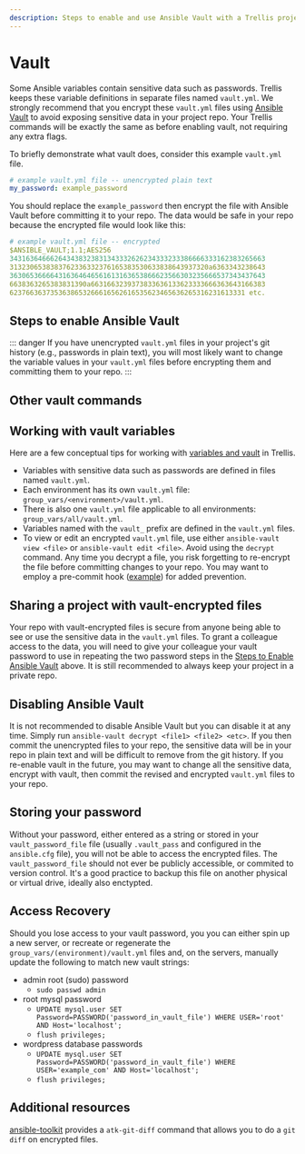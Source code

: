 ```yaml
---
description: Steps to enable and use Ansible Vault with a Trellis project. Trellis uses a vault.yml file for variables with sensitive data such as passwords.
---
```


# Vault

Some Ansible variables contain sensitive data such as passwords. Trellis keeps these variable definitions in separate files named `vault.yml`. We strongly recommend that you encrypt these `vault.yml` files using [Ansible Vault](https://docs.ansible.com/ansible/latest/user_guide/vault.html#vault) to avoid exposing sensitive data in your project repo. Your Trellis commands will be exactly the same as before enabling vault, not requiring any extra flags.

To briefly demonstrate what vault does, consider this example `vault.yml` file.

```yml
# example vault.yml file -- unencrypted plain text
my_password: example_password
```

You should replace the `example_password` then encrypt the file with Ansible Vault before committing it to your repo. The data would be safe in your repo because the encrypted file would look like this:

```yml
# example vault.yml file -- encrypted
$ANSIBLE_VAULT;1.1;AES256
343163646662643438323831343332626234333233386666333162383265663
3132306538383762336332376165383530633838643937320a6363343238643
363065366664316364646561613163653866623566303235666537343437643
6638363265383831390a6631663239373833636133623333666363643166383
6237663637353638653266616562616535623465636265316231613331 etc.
```

## Steps to enable Ansible Vault

::: danger
If you have unencrypted `vault.yml` files in your project's git history (e.g., passwords in plain text), you will most likely want to change the variable values in your `vault.yml` files before encrypting them and committing them to your repo.
:::

<CodeSwitcher :languages="{cli:'Trellis CLI',manual:'Manual'}">
<template v-slot:cli>

### Encrypt files
`trellis-cli` automatically generates your vault files and a vault password, but does not encrypt your vaults. To encrypt vaults created by `trellis-cli` run the following from any directory within your project:


```bash
$ trellis vault encrypt --files=group_vars/all/vault.yml group_vars/development/vault.yml group_vars/staging/vault.yml group_vars/production/vault.yml
```

</template>
<template v-slot:manual>

### 1. Set vault password

Generate a long random password and save it as a string on a single line in a new file. Name the file `.vault_pass` and save it at the root of this project (e.g., next to `ansible.cfg`). You will probably want to run `chmod 600 .vault_pass` to restrict access to this file. This `.vault_pass` file will remain in plain text and should _not_ be committed to your repo, so be sure that it is included in your `.gitignore` file.

If you prefer not to create a file with your vault password, you can add the `--ask-vault-pass` flag to your `ansible-playbook` commands, which will prompt you to enter your password via the command line.

### 2. Inform Ansible of vault password

The easiest way to inform Ansible of your vault password is to list your `.vault_pass` file as a default in `ansible.cfg`:

```diff
  # ansible.cfg
  [defaults]
  roles_path = vendor/roles
  force_handlers = True
  inventory = hosts
+ vault_password_file = .vault_pass
```

If you prefer not to set this default in your `ansible.cfg` file, you can add the `--vault-password-file .vault_pass` flag to your `ansible-playbook` commands. Alternatively, you could add the `--ask-vault-pass` flag, causing the `ansible-playbook` command to prompt you to enter your password via the command line.

### 3. Encrypt files

Encrypt your `vault.yml` files with the command `ansible-vault encrypt <file>`. The example below uses the command to encrypt the full list of `vault.yml` files (fileglobs are not supported, see [https://github.com/ansible/ansible/issues/6241](https://github.com/ansible/ansible/issues/6241)):

Run the following from your project's `trellis` directory:

```bash
$ ansible-vault encrypt group_vars/all/vault.yml group_vars/development/vault.yml group_vars/staging/vault.yml group_vars/production/vault.yml
```

</template>
</CodeSwitcher>

## Other vault commands

<CodeSwitcher :languages="{cli:'Trellis CLI',manual:'Manual'}">
<template v-slot:cli>

`trellis-cli` provides a few notable commands that coincide with the official [Ansible Vault](http://docs.ansible.com/ansible/playbooks_vault.html) docs.

- `trellis vault encrypt <file>`
- `trellis vault view <file>`
- `trellis vault edit <file>`
- `trellis vault decrypt <file>` -- Avoid using the `decrypt` command. If your intention is to view or edit an encrypted file, use the `view` or `edit` commands instead. Any time you decrypt a file, you risk forgetting to re-encrypt the file before committing changes to your repo.

</template>
<template v-slot:manual>

Here are a few notable commands from the official [Ansible Vault](http://docs.ansible.com/ansible/playbooks_vault.html) docs.

- [`ansible-vault encrypt <file>`](http://docs.ansible.com/ansible/playbooks_vault.html#encrypting-unencrypted-files)
- [`ansible-vault view <file>`](http://docs.ansible.com/ansible/playbooks_vault.html#viewing-encrypted-files)
- [`ansible-vault edit <file>`](http://docs.ansible.com/ansible/playbooks_vault.html#editing-encrypted-files)
- [`ansible-vault decrypt <file>`](http://docs.ansible.com/ansible/playbooks_vault.html#decrypting-encrypted-files) -- Avoid using the `decrypt` command. If your intention is to view or edit an encrypted file, use the `view` or `edit` commands instead. Any time you decrypt a file, you risk forgetting to re-encrypt the file before committing changes to your repo.
- [`ansible-vault rekey <file>`](http://docs.ansible.com/ansible/playbooks_vault.html#rekeying-encrypted-files)

</template>
</CodeSwitcher>

## Working with vault variables

Here are a few conceptual tips for working with [variables and vault](http://docs.ansible.com/ansible/playbooks_best_practices.html#variables-and-vaults) in Trellis.

- Variables with sensitive data such as passwords are defined in files named `vault.yml`.
- Each environment has its own `vault.yml` file: `group_vars/<environment>/vault.yml`.
- There is also one `vault.yml` file applicable to all environments: `group_vars/all/vault.yml`.
- Variables named with the `vault_` prefix are defined in the `vault.yml` files.
- To view or edit an encrypted `vault.yml` file, use either `ansible-vault view <file>` or `ansible-vault edit <file>`. Avoid using the `decrypt` command. Any time you decrypt a file, you risk forgetting to re-encrypt the file before committing changes to your repo. You may want to employ a pre-commit hook ([example](https://www.reinteractive.net/posts/167-ansible-real-life-good-practices)) for added prevention.

## Sharing a project with vault-encrypted files

Your repo with vault-encrypted files is secure from anyone being able to see or use the sensitive data in the `vault.yml` files. To grant a colleague access to the data, you will need to give your colleague your vault password to use in repeating the two password steps in the [Steps to Enable Ansible Vault](vault.md#steps-to-enable-ansible-vault) above. It is still recommended to always keep your project in a private repo.

## Disabling Ansible Vault

It is not recommended to disable Ansible Vault but you can disable it at any time. Simply run `ansible-vault decrypt <file1> <file2> <etc>`. If you then commit the unencrypted files to your repo, the sensitive data will be in your repo in plain text and will be difficult to remove from the git history. If you re-enable vault in the future, you may want to change all the sensitive data, encrypt with vault, then commit the revised and encrypted `vault.yml` files to your repo.

## Storing your password

Without your password, either entered as a string or stored in your `vault_password_file` file (usually `.vault_pass` and configured in the `ansible.cfg` file), you will not be able to access the encrypted files. The `vault_password_file` should not ever be publicly accessible, or commited to version control. It's a good practice to backup this file on another physical or virtual drive, ideally also enctypted.

## Access Recovery

Should you lose access to your vault password, you you can either spin up a new server, or recreate or regenerate the `group_vars/(environment)/vault.yml` files and, on the servers, manually update the following to match new vault strings:

  * admin root (sudo) password
    * `sudo passwd admin`
  * root mysql password
    * `UPDATE mysql.user SET Password=PASSWORD('password_in_vault_file') WHERE USER='root' AND Host='localhost';`
    * `flush privileges;`
  * wordpress database passwords
    * `UPDATE mysql.user SET Password=PASSWORD('password_in_vault_file') WHERE USER='example_com' AND Host='localhost';`
    * `flush privileges;`

## Additional resources

[ansible-toolkit](https://github.com/dellis23/ansible-toolkit#atk-git-diff) provides a `atk-git-diff` command that allows you to do a `git diff` on encrypted files.
